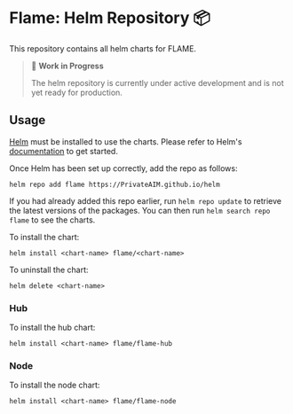 # Flame: Helm Repository 📦

This repository contains all helm charts for FLAME.

> 🚧 **Work in Progress**
>
> The helm repository is currently under active development and is not yet ready for production.

## Usage

[Helm](https://helm.sh) must be installed to use the charts.  Please refer to
Helm's [documentation](https://helm.sh/docs) to get started.

Once Helm has been set up correctly, add the repo as follows:

```shell
helm repo add flame https://PrivateAIM.github.io/helm
```

If you had already added this repo earlier, run `helm repo update` to retrieve
the latest versions of the packages.  You can then run `helm search repo flame` to see the charts.

To install the <chart-name> chart:

```shell
helm install <chart-name> flame/<chart-name>
```

To uninstall the chart:
```shell
helm delete <chart-name>
```

### Hub

To install the hub chart:
```shell
helm install <chart-name> flame/flame-hub
```

### Node

To install the node chart:
```shell
helm install <chart-name> flame/flame-node
```


